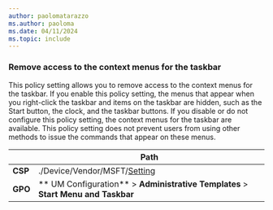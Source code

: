 ```yaml
---
author: paolomatarazzo
ms.author: paoloma
ms.date: 04/11/2024
ms.topic: include
---
```


### Remove access to the context menus for the taskbar

This policy setting allows you to remove access to the context menus for the taskbar. If you enable this policy setting, the menus that appear when you right-click the taskbar and items on the taskbar are hidden, such as the Start button, the clock, and the taskbar buttons. If you disable or do not configure this policy setting, the context menus for the taskbar are available. This policy setting does not prevent users from using other methods to issue the commands that appear on these menus.

|  | Path |
|--|--|
| **CSP** | ./Device/Vendor/MSFT/[Setting]() |
| **GPO** | ** UM Configuration** > **Administrative Templates** > **Start Menu and Taskbar** |
